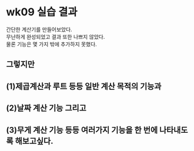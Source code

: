# wk09 실습 결과

 간단한 계산기를 만들어보았다.<br>
 무난하게 완성되었고 결과 또한 나쁘지 않았다.<br>
 물론 기능은 몇 가지 밖에 추가하지 못했다.<br>
## 그렇지만 
## (1)제곱계산과 루트 등등 일반 계산 목적의 기능과<br> 
## (2)날짜 계산 기능 그리고<br> 
## (3)무게 계산 기능 등등 여러가지 기능을 한 번에 나타내도록 해보고싶다.
